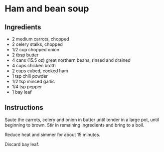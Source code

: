 # Ham and bean soup

## Ingredients

* 2 medium carrots, chopped
* 2 celery stalks, chopped
* 1/2 cup chopped onion
* 2 tbsp butter
* 4 cans (15.5 oz) great northern beans, rinsed and drained
* 4 cups chicken broth
* 2 cups cubed, cooked ham
* 1 tsp chili powder
* 1/2 tsp minced garlic
* 1/4 tsp pepper
* 1 bay leaf

## Instructions

Saute the carrots, celery and onion in butter until tender in a large pot, until beginning to brown. Stir in remaining ingredients and bring to a boil.

Reduce heat and simmer for about 15 minutes.

Discard bay leaf.